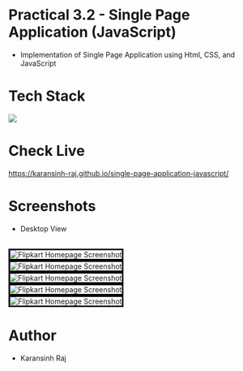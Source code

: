 # Practical 3.2 - Single Page Application (JavaScript)
- Implementation of Single Page Application using Html, CSS, and JavaScript

# Tech Stack
<p>
  <img src="https://skillicons.dev/icons?i=html,css,javascript,vscode,git,github" />
</p>

# Check Live
https://karansinh-raj.github.io/single-page-application-javascript/
<br>

# Screenshots
- Desktop View
<br>
<img style="border: 3px solid black"; src="https://user-images.githubusercontent.com/122073318/215074038-cc635e86-92c9-4d95-851b-b3886b2c474f.PNG" alt="Flipkart Homepage Screenshot">
<br>
<img style="border: 3px solid black"; src="https://user-images.githubusercontent.com/122073318/215074051-9ef541b9-8353-44a9-bd94-96b8002a5d7d.PNG" alt="Flipkart Homepage Screenshot">
<br>
<img style="border: 3px solid black"; src="https://user-images.githubusercontent.com/122073318/215074055-2ddf528c-f6c7-4be5-b198-67bb9f31b592.PNG" alt="Flipkart Homepage Screenshot">
<br>
<img style="border: 3px solid black"; src="https://user-images.githubusercontent.com/122073318/215074060-92e74e0e-5391-44f2-ac8a-16dd6be205f3.PNG" alt="Flipkart Homepage Screenshot">
<br>
<img style="border: 3px solid black"; src="https://user-images.githubusercontent.com/122073318/215074063-0d88bf59-f7f4-4db3-b305-b991bcb3ceef.PNG" alt="Flipkart Homepage Screenshot">
<br>

# Author
- Karansinh Raj
